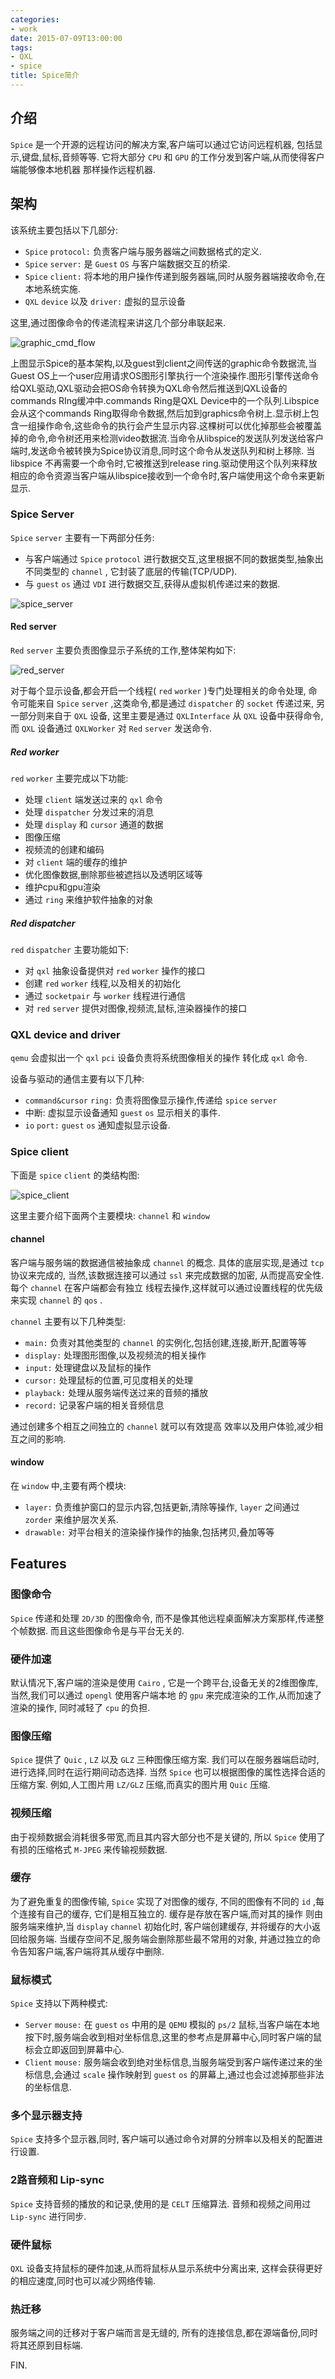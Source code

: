 ```yaml
---
categories:
- work
date: 2015-07-09T13:00:00
tags:
- QXL
- spice
title: Spice简介
---
```


## 介绍

`Spice` 是一个开源的远程访问的解决方案,客户端可以通过它访问远程机器,
包括显示,键盘,鼠标,音频等等.
它将大部分 `CPU` 和 `GPU` 的工作分发到客户端,从而使得客户端能够像本地机器
那样操作远程机器.

## 架构

该系统主要包括以下几部分:

- `Spice` `protocol:` 负责客户端与服务器端之间数据格式的定义.
- `Spice` `server:` 是 `Guest` `OS` 与客户端数据交互的桥梁.
- `Spice` `client:` 将本地的用户操作传递到服务器端,同时从服务器端接收命令,在本地系统实施.
- `QXL` `device` 以及 `driver:` 虚拟的显示设备

这里,通过图像命令的传递流程来讲这几个部分串联起来.

![graphic_cmd_flow](graphic_cmd_flow.png)

上图显示Spice的基本架构,以及guest到client之间传送的graphic命令数据流,当Guest OS上一个user应用请求OS图形引擎执行一个渲染操作.图形引擎传送命令给QXL驱动,QXL驱动会把OS命令转换为QXL命令然后推送到QXL设备的commands RIng缓冲中.commands Ring是QXL Device中的一个队列.Libspice会从这个commands Ring取得命令数据,然后加到graphics命令树上.显示树上包含一组操作命令,这些命令的执行会产生显示内容.这棵树可以优化掉那些会被覆盖掉的命令,命令树还用来检测video数据流.当命令从libspice的发送队列发送给客户端时,发送命令被转换为Spice协议消息,同时这个命令从发送队列和树上移除.
当libspice 不再需要一个命令时,它被推送到release ring.驱动使用这个队列来释放相应的命令资源当客户端从libspice接收到一个命令时,客户端使用这个命令来更新显示.

### Spice Server

`Spice` `server` 主要有一下两部分任务:

- 与客户端通过 `Spice` `protocol` 进行数据交互,这里根据不同的数据类型,抽象出不同类型的 `channel` , 它封装了底层的传输(TCP/UDP).
- 与 `guest` `os` 通过 `VDI` 进行数据交互,获得从虚拟机传递过来的数据.

![spice_server](spice_server.png)

#### Red server

`Red` `server` 主要负责图像显示子系统的工作,整体架构如下:

![red_server](red_server.png)

对于每个显示设备,都会开启一个线程( `red` `worker` )专门处理相关的命令处理,
命令可能来自 `Spice` `server` ,这类命令,都是通过 `dispatcher`
的 `socket` 传递过来, 另一部分则来自于 `QXL` 设备,
这里主要是通过 `QXLInterface` 从 `QXL` 设备中获得命令,
而 `QXL` 设备通过 `QXLWorker` 对 `Red` `server` 发送命令.

##### Red worker

`red` `worker` 主要完成以下功能:

- 处理 `client` 端发送过来的 `qxl` 命令
- 处理 `dispatcher` 分发过来的消息
- 处理 `display` 和 `cursor` 通道的数据
- 图像压缩
- 视频流的创建和编码
- 对 `client` 端的缓存的维护
- 优化图像数据,删除那些被遮挡以及透明区域等
- 维护cpu和gpu渲染
- 通过 `ring` 来维护软件抽象的对象

##### Red dispatcher

`red` `dispatcher` 主要功能如下:

- 对 `qxl` 抽象设备提供对 `red` `worker` 操作的接口
- 创建 `red` `worker` 线程,以及相关的初始化
- 通过 `socketpair` 与 `worker` 线程进行通信
- 对 `red` `server` 提供对图像,视频流,鼠标,渲染器操作的接口

### QXL device and driver

`qemu` 会虚拟出一个 `qxl` `pci` 设备负责将系统图像相关的操作
转化成 `qxl` 命令.

设备与驱动的通信主要有以下几种:

- `command&cursor` `ring:` 负责将图像显示操作,传递给 `spice` `server`
- 中断: 虚拟显示设备通知 `guest` `os` 显示相关的事件.
- `io` `port:` `guest` `os` 通知虚拟显示设备.

### Spice client

下面是 `spice` `client` 的类结构图:

![spice_client](spice_client.png)

这里主要介绍下面两个主要模块: `channel` 和 `window`

#### channel

客户端与服务端的数据通信被抽象成 `channel` 的概念.
具体的底层实现,是通过 `tcp` 协议来完成的,
当然,该数据连接可以通过 `ssl` 来完成数据的加密,
从而提高安全性. 每个 `channel` 在客户端都会有独立
线程去操作,这样就可以通过设置线程的优先级来实现
`channel` 的 `qos` .

`channel` 主要有以下几种类型:

- `main:` 负责对其他类型的 `channel` 的实例化,包括创建,连接,断开,配置等等
- `display:` 处理图形图像,以及视频流的相关操作
- `input:` 处理键盘以及鼠标的操作
- `cursor:` 处理鼠标的位置,可见度相关的处理
- `playback:` 处理从服务端传送过来的音频的播放
- `record:` 记录客户端的相关音频信息

通过创建多个相互之间独立的 `channel` 就可以有效提高
效率以及用户体验,减少相互之间的影响.

#### window

在 `window` 中,主要有两个模块:

- `layer:` 负责维护窗口的显示内容,包括更新,清除等操作, `layer` 之间通过 `zorder` 来维护层次关系.
- `drawable:` 对平台相关的渲染操作操作的抽象,包括拷贝,叠加等等

## Features

### 图像命令

`Spice` 传递和处理 `2D/3D` 的图像命令,
而不是像其他远程桌面解决方案那样,传递整个帧数据.
而且这些图像命令是与平台无关的.

### 硬件加速

默认情况下,客户端的渲染是使用 `Cairo` ,
它是一个跨平台,设备无关的2维图像库,
当然,我们可以通过 `opengl` 使用客户端本地
的 `gpu` 来完成渲染的工作,从而加速了渲染的操作,
同时减轻了 `cpu` 的负担.

### 图像压缩

`Spice` 提供了 `Quic` , `LZ` 以及 `GLZ` 三种图像压缩方案.
我们可以在服务器端启动时,进行选择,同时在运行期间动态选择.
当然 `Spice` 也可以根据图像的属性选择合适的压缩方案.
例如,人工图片用 `LZ/GLZ` 压缩,而真实的图片用 `Quic` 压缩.

### 视频压缩

由于视频数据会消耗很多带宽,而且其内容大部分也不是关键的,
所以 `Spice` 使用了有损的压缩格式 `M-JPEG` 来传输视频数据.

### 缓存

为了避免重复的图像传输, `Spice` 实现了对图像的缓存,
不同的图像有不同的 `id` ,每个连接有自己的缓存,
它们是相互独立的. 缓存是存放在客户端,而对其的操作
则由服务端来维护,当 `display` `channel` 初始化时,
客户端创建缓存, 并将缓存的大小返回给服务端.
当缓存空间不足,服务端会删除那些最不常用的对象,
并通过独立的命令告知客户端,客户端将其从缓存中删除.

### 鼠标模式

`Spice` 支持以下两种模式:

- `Server` `mouse:` 在 `guest` `os` 中用的是 `QEMU` 模拟的 `ps/2` 鼠标,当客户端在本地按下时,服务端会收到相对坐标信息,这里的参考点是屏幕中心,同时客户端的鼠标会立即返回到屏幕中心.
- `Client` `mouse:` 服务端会收到绝对坐标信息,当服务端受到客户端传递过来的坐标信息,会通过 `scale` 操作映射到 `guest` `os` 的屏幕上,通过也会过滤掉那些非法的坐标信息.

### 多个显示器支持

`Spice` 支持多个显示器,同时,
客户端可以通过命令对屏的分辨率以及相关的配置进行设置.

### 2路音频和 Lip-sync

`Spice` 支持音频的播放的和记录,使用的是 `CELT` 压缩算法.
音频和视频之间用过 `Lip-sync` 进行同步.

### 硬件鼠标

`QXL` 设备支持鼠标的硬件加速,从而将鼠标从显示系统中分离出来,
这样会获得更好的相应速度,同时也可以减少网络传输.

### 热迁移

服务端之间的迁移对于客户端而言是无缝的,
所有的连接信息,都在源端备份,同时将其还原到目标端.

FIN.
